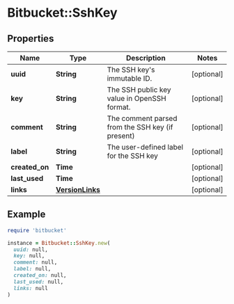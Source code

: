 # Bitbucket::SshKey

## Properties

| Name | Type | Description | Notes |
| ---- | ---- | ----------- | ----- |
| **uuid** | **String** | The SSH key&#39;s immutable ID. | [optional] |
| **key** | **String** | The SSH public key value in OpenSSH format. | [optional] |
| **comment** | **String** | The comment parsed from the SSH key (if present) | [optional] |
| **label** | **String** | The user-defined label for the SSH key | [optional] |
| **created_on** | **Time** |  | [optional] |
| **last_used** | **Time** |  | [optional] |
| **links** | [**VersionLinks**](VersionLinks.md) |  | [optional] |

## Example

```ruby
require 'bitbucket'

instance = Bitbucket::SshKey.new(
  uuid: null,
  key: null,
  comment: null,
  label: null,
  created_on: null,
  last_used: null,
  links: null
)
```

